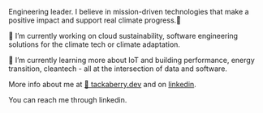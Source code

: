 
Engineering leader. I believe in mission-driven technologies that make a positive impact and support real climate progress.🌲

🔭 I’m currently working on cloud sustainability, software engineering solutions for the climate tech or climate adaptation. 

🌱 I’m currently learning more about IoT and building performance, energy transition, cleantech - all at the intersection of data and software. 

More info about me at [🌲 tackaberry.dev](https://tackaberry.dev) and on [linkedin](https://www.linkedin.com/in/tackaberry/).

You can reach me through linkedin. 
